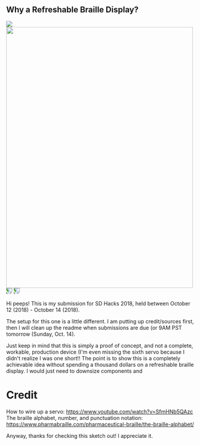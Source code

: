 ## Why a Refreshable Braille Display?

<img src="refreshableBrailleDisplay.gif" />
<img src="refreshableBrailleDisplayFront.jpg" height="700px" width="500px" />
<img src="refreshableBrailleDisplayTop.jpg" style="transform:rotate(90deg);" />
<img src="refreshableBrailleDisplayBack.jpg" style="transform:rotate(90deg);" />

Hi peeps! This is my submission for SD Hacks 2018, held between October 12 (2018) - October 14 (2018).

The setup for this one is a little different. I am putting up credit/sources first, then I will clean up the readme when submissions are due (or 9AM PST tomorrow (Sunday, Oct. 14).

Just keep in mind that this is simply a proof of concept, and not a complete, workable, production device (I'm even missing the sixth servo because I didn't realize I was one short!! The point is to show this is a completely achievable idea without spending a thousand dollars on a refreshable braille display. I would just need to downsize components and 




# Credit

How to wire up a servo: https://www.youtube.com/watch?v=SfmHNb5QAzc <br/>
The braille alphabet, number, and punctuation notation: https://www.pharmabraille.com/pharmaceutical-braille/the-braille-alphabet/

Anyway, thanks for checking this sketch out! I appreciate it.

